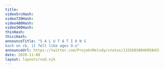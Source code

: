 ```yaml
---
title: 
videoSrcHash: 
video720Hash: 
video480Hash: 
video360Hash: 
thinHash: 
thiccHash: 
announceTitle: "S A L U T A T I O N S
back on cb, it felt like ages O.o"
announceUrl: https://twitter.com/ProjektMelody/status/1325603004695842816
date: 2020-11-08
layout: layouts/vod.njk
---
```

